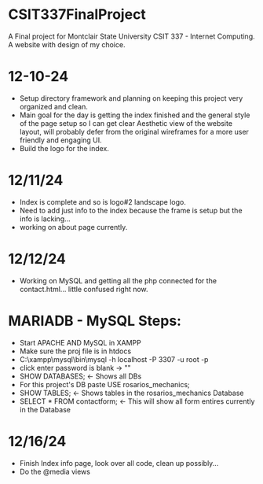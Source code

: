 # CSIT337FinalProject
A Final project for Montclair State University CSIT 337 - Internet Computing. A website with design of my choice.

# 12-10-24
- Setup directory framework and planning on keeping this project very organized and clean. 
- Main goal for the day is getting the index finished and the general style of the page setup so I can get clear Aesthetic view of the website layout, will probably defer from the original wireframes for a more user friendly and engaging UI.
- Build the logo for the index. 

# 12/11/24
- Index is complete and so is logo#2 landscape logo. 
- Need to add just info to the index because the frame is setup but the info is lacking...
- working on about page currently.

# 12/12/24
- Working on MySQL and getting all the php connected for the contact.html... little confused right now. 

# MARIADB - MySQL Steps:
- Start APACHE AND MySQL in XAMPP
- Make sure the proj file is in htdocs
- C:\xampp\mysql\bin\mysql -h localhost -P 3307 -u root -p
- click enter password is blank -> ""
- SHOW DATABASES; <- Shows all DBs
- For this project's DB paste USE rosarios_mechanics;
- SHOW TABLES; <- Shows tables in the rosarios_mechanics Database
- SELECT * FROM contactform; <- This will show all form entires currently in the Database

# 12/16/24 
- Finish Index info page, look over all code, clean up possibly... 
- Do the @media views